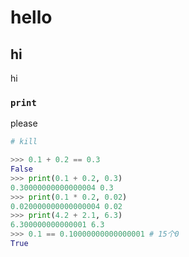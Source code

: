 # hello
## hi
hi

### `print`
please

```python
# kill
```

```python
>>> 0.1 + 0.2 == 0.3
False
>>> print(0.1 + 0.2, 0.3)
0.30000000000000004 0.3
>>> print(0.1 * 0.2, 0.02)
0.020000000000000004 0.02
>>> print(4.2 + 2.1, 6.3)
6.300000000000001 6.3
>>> 0.1 == 0.10000000000000001 # 15个0
True
```

